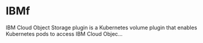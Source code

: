 # IBMf
IBM Cloud Object Storage plugin is a Kubernetes volume plugin that enables Kubernetes pods to access IBM Cloud Objec…
